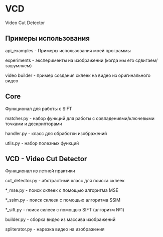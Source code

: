# VCD

Video Cut Detector

## Примеры использования

api_examples - Примеры использования моей программы

experiments - эксперименты на изображении (когда мы его сдвигаем/зашумляем)

video builder - пример создания склеек на видео из оригинального видео

## Core

Функционал для работы с SIFT

matcher.py - набор функций для работы с совпадениями/ключевыми точками и дескрипторами

handler.py - класс для обработки изображений

utils.py - набор полезных функций

## VCD - Video Cut Detector

Функционал из летней практики

cut_detector.py - абстрактный класс для поиска склеек

*_mse.py - поиск склеек с помощью алгоритма MSE

*_ssim.py - поиск склеек с помощью алгоритма SSIM

*_sift.py - поиск склеек с помощью SIFT (алгоритм №1)

builder.py - сборка видео из массива изображений

spliterator.py - нарезка видео на изображения



